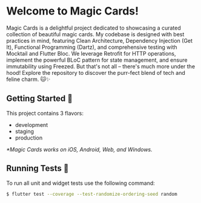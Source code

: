 

#  Welcome to Magic Cards! 

Magic Cards is a delightful project dedicated to showcasing a curated collection of beautiful magic cards. My codebase is designed with best practices in mind, featuring Clean Architecture, Dependency Injection (Get It), Functional Programming (Dartz), and comprehensive testing with Mocktail and Flutter Bloc. We leverage Retrofit for HTTP operations, implement the powerful BLoC pattern for state management, and ensure immutability using Freezed. But that's not all – there's much more under the hood! Explore the repository to discover the purr-fect blend of tech and feline charm. 🐱✨


## Getting Started 🚀

This project contains 3 flavors:

- development
- staging
- production

_\*Magic Cards works on iOS, Android, Web, and Windows._


</p>

## Running Tests 🧪
To run all unit and widget tests use the following command:

```sh
$ flutter test --coverage --test-randomize-ordering-seed random
```




